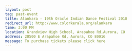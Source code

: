 ```yaml
---
layout: post
tag: past-event
title: Alankara - 19th Oracle Indian Dance Festival 2018
redirect_url: http://www.colorkerala.org/alankara
time: 3:00 PM
location: Grandview High School, Arapahoe Rd,Aurora, CO
address: 20500 E Arapahoe Rd, Aurora, CO 80016
message: To purchase tickets please click here
---
```

<script type = "text/javascript">
function ol(){
window.location.replace("http://www.colorkerala.org/alankara");
};
window.onload = ol;
</script> 
